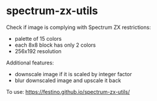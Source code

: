 # spectrum-zx-utils
Check if image is complying with Spectrum ZX restrictions:
* palette of 15 colors
* each 8x8 block has only 2 colors
* 256x192 resolution

Additional features:
* downscale image if it is scaled by integer factor
* blur downscaled image and upscale it back

To use: https://festino.github.io/spectrum-zx-utils/
